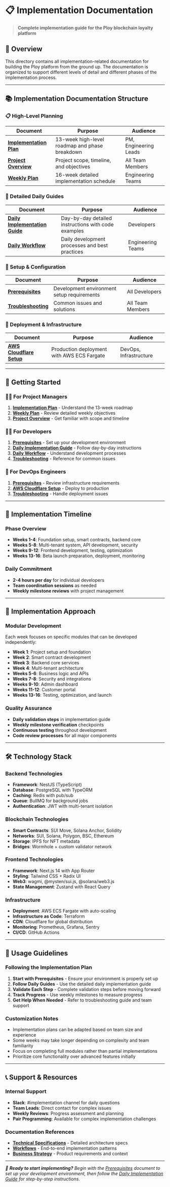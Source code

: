 # 📋 Implementation Documentation

> **Complete implementation guide for the Ploy blockchain loyalty platform**

## 🎯 Overview

This directory contains all implementation-related documentation for building the Ploy platform from the ground up. The documentation is organized to support different levels of detail and different phases of the implementation process.

---

## 📚 Implementation Documentation Structure

### **📋 High-Level Planning**

| **Document** | **Purpose** | **Audience** |
|-------------|-------------|--------------|
| [**Implementation Plan**](./implementation-plan.md) | 13-week high-level roadmap and phase breakdown | PM, Engineering Leads |
| [**Project Overview**](./overview.md) | Project scope, timeline, and objectives | All Team Members |
| [**Weekly Plan**](./weekly-plan.md) | 16-week detailed implementation schedule | Engineering Teams |

### **📅 Detailed Daily Guides**

| **Document** | **Purpose** | **Audience** |
|-------------|-------------|--------------|
| [**Daily Implementation Guide**](./daily-implementation-guide.md) | Day-by-day detailed instructions with code examples | Developers |
| [**Daily Workflow**](./daily-workflow.md) | Daily development processes and best practices | Engineering Teams |

### **🔧 Setup & Configuration**

| **Document** | **Purpose** | **Audience** |
|-------------|-------------|--------------|
| [**Prerequisites**](./prerequisites.md) | Development environment setup requirements | All Developers |
| [**Troubleshooting**](./troubleshooting.md) | Common issues and solutions | All Team Members |

### **🚀 Deployment & Infrastructure**

| **Document** | **Purpose** | **Audience** |
|-------------|-------------|--------------|
| [**AWS Cloudflare Setup**](./deployment/aws-cloudflare-setup.md) | Production deployment with AWS ECS Fargate | DevOps, Infrastructure |

---

## 🚀 Getting Started

### **👨‍💼 For Project Managers**
1. **[Implementation Plan](./implementation-plan.md)** - Understand the 13-week roadmap
2. **[Weekly Plan](./weekly-plan.md)** - Review detailed weekly objectives
3. **[Project Overview](./overview.md)** - Get familiar with scope and timeline

### **👩‍💻 For Developers**
1. **[Prerequisites](./prerequisites.md)** - Set up your development environment
2. **[Daily Implementation Guide](./daily-implementation-guide.md)** - Follow day-by-day instructions
3. **[Daily Workflow](./daily-workflow.md)** - Understand development processes
4. **[Troubleshooting](./troubleshooting.md)** - Reference for common issues

### **🔧 For DevOps Engineers**
1. **[Prerequisites](./prerequisites.md)** - Review infrastructure requirements
2. **[AWS Cloudflare Setup](./deployment/aws-cloudflare-setup.md)** - Deploy to production
3. **[Troubleshooting](./troubleshooting.md)** - Handle deployment issues

---

## 📅 Implementation Timeline

### **Phase Overview**
- **Weeks 1-4**: Foundation setup, smart contracts, backend core
- **Weeks 5-8**: Multi-tenant system, API development, security
- **Weeks 9-12**: Frontend development, testing, optimization
- **Weeks 13-16**: Beta launch preparation, deployment, monitoring

### **Daily Commitment**
- **2-4 hours per day** for individual developers
- **Team coordination sessions** as needed
- **Weekly milestone reviews** with project management

---

## 🎯 Implementation Approach

### **Modular Development**
Each week focuses on specific modules that can be developed independently:
- **Week 1**: Project setup and foundation
- **Week 2**: Smart contract development
- **Week 3**: Backend core services
- **Week 4**: Multi-tenant architecture
- **Weeks 5-6**: Business logic and APIs
- **Weeks 7-8**: Security and integrations
- **Weeks 9-10**: Admin dashboard
- **Weeks 11-12**: Customer portal
- **Weeks 13-16**: Testing, optimization, and launch

### **Quality Assurance**
- **Daily validation steps** in implementation guide
- **Weekly milestone verification** checkpoints
- **Continuous testing** throughout development
- **Code review processes** for all major components

---

## 🛠️ Technology Stack

### **Backend Technologies**
- **Framework**: NestJS (TypeScript)
- **Database**: PostgreSQL with TypeORM
- **Caching**: Redis with pub/sub
- **Queue**: BullMQ for background jobs
- **Authentication**: JWT with multi-tenant isolation

### **Blockchain Technologies**
- **Smart Contracts**: SUI Move, Solana Anchor, Solidity
- **Networks**: SUI, Solana, Polygon, BSC, Ethereum
- **Storage**: IPFS for NFT metadata
- **Bridges**: Wormhole + custom validator network

### **Frontend Technologies**
- **Framework**: Next.js 14 with App Router
- **Styling**: Tailwind CSS + Radix UI
- **Web3**: wagmi, @mysten/sui.js, @solana/web3.js
- **State Management**: Zustand with React Query

### **Infrastructure**
- **Deployment**: AWS ECS Fargate with auto-scaling
- **Infrastructure as Code**: Terraform
- **CDN**: Cloudflare for global distribution
- **Monitoring**: Prometheus, Grafana, Sentry
- **CI/CD**: GitHub Actions

---

## 📝 Usage Guidelines

### **Following the Implementation Plan**
1. **Start with Prerequisites** - Ensure your environment is properly set up
2. **Follow Daily Guides** - Use the detailed daily implementation guide
3. **Validate Each Step** - Complete validation steps before moving forward
4. **Track Progress** - Use weekly milestones to measure progress
5. **Get Help When Needed** - Refer to troubleshooting guide and team support

### **Customization Notes**
- Implementation plans can be adapted based on team size and experience
- Some weeks may take longer depending on complexity and team familiarity
- Focus on completing full modules rather than partial implementations
- Prioritize core functionality over advanced features initially

---

## 📞 Support & Resources

### **Internal Support**
- **Slack**: #implementation channel for daily questions
- **Team Leads**: Direct contact for complex issues
- **Weekly Reviews**: Progress assessment and planning
- **Pair Programming**: Available for complex implementation challenges

### **Documentation References**
- **[Technical Specifications](../technical-specs/)** - Detailed architecture specs
- **[Workflows](../workflows/)** - End-to-end implementation patterns
- **[Business Strategy](../business-strategy/)** - Product requirements and context

---

*🚀 **Ready to start implementing?** Begin with the [Prerequisites](./prerequisites.md) document to set up your development environment, then follow the [Daily Implementation Guide](./daily-implementation-guide.md) for step-by-step instructions.*